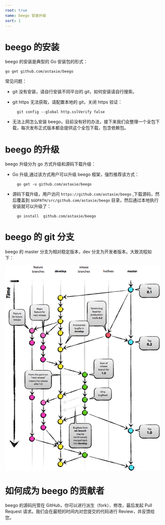 ```yaml
---
root: true
name: beego 安装升级
sort: 1
---
```


# beego 的安装

beego 的安装是典型的 Go 安装包的形式：

	go get github.com/astaxie/beego

常见问题：

- git 没有安装，请自行安装不同平台的 git，如何安装请自行搜索。
- git https 无法获取，请配置本地的 git，关闭 https 验证：

		git config --global http.sslVerify false

- 无法上网怎么安装 beego，目前没有好的办法，接下来我们会整理一个全包下载，每次发布正式版本都会提供这个全包下载，包含依赖包。

# beego 的升级

beego 升级分为 go 方式升级和源码下载升级：

- Go 升级,通过该方式用户可以升级 beego 框架，强烈推荐该方式：

		go get -u github.com/astaxie/beego

- 源码下载升级，用户访问 `https://github.com/astaxie/beego` ,下载源码，然后覆盖到 `$GOPATH/src/github.com/astaxie/beego` 目录，然后通过本地执行安装就可以升级了：

		go install 	github.com/astaxie/beego

# beego 的 git 分支

beego 的 master 分支为相对稳定版本，dev 分支为开发者版本。大致流程如下：

![](../images/git-branch-1.png)

# 如何成为 beego 的贡献者

beego 的源码托管在 GitHub，你可以进行派生（fork）、修改，最后发起 Pull Request 请求。我们会在最短的时间内对您提交的代码进行 Review，并反馈给您。
